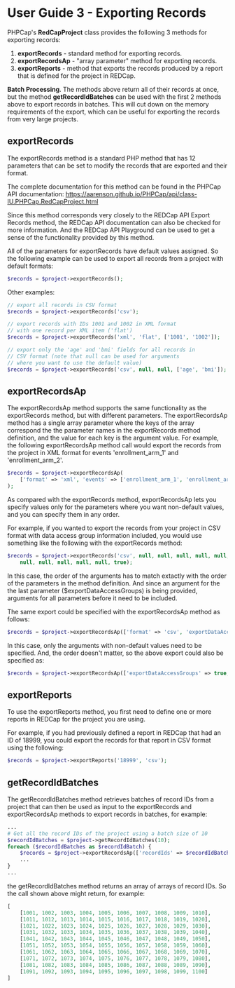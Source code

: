 User Guide 3 - Exporting Records
=============================================

PHPCap's __RedCapProject__ class provides the following 3 methods for exporting records:
1. __exportRecords__ - standard method for exporting records. 
2. __exportRecordsAp__ - "array parameter" method for exporting records.
3. __exportReports__ - method that exports the records produced by a report that
                       is defined for the project in REDCap.

__Batch Processing__. The methods above return all of their records at once, but
the method __getRecordIdBatches__ can be used with the first 2 methods above
to export records in batches. This will cut down on the memory requirements of the export, which
can be useful for exporting the records from very large projects.

exportRecords
---------------------------
The exportRecords method is a standard PHP method that has 12 parameters that can
be set to modify the records that are exported and their format.

The complete documentation for this method can be found in the PHPCap API documentation:
https://aarenson.github.io/PHPCap/api/class-IU.PHPCap.RedCapProject.html

Since this method corresponds very closely to the REDCap API Export Records method, the
REDCap API documentation can also be checked for more information. And the REDCap
API Playground can be used to get a sense of the functionality provided by this method.

All of the parameters for exportRecords have default values assigned. So the following example
can be used to export all records from a project with default formats:
```php
$records = $project->exportRecords();
```
Other examples:
```php
// export all records in CSV format
$records = $project->exportRecords('csv');

// export records with IDs 1001 and 1002 in XML format
// with one record per XML item ('flat')
$records = $project->exportRecords('xml', 'flat', ['1001', '1002']);

// export only the 'age' and 'bmi' fields for all records in
// CSV format (note that null can be used for arguments
// where you want to use the default value)
$records = $project->exportRecords('csv', null, null, ['age', 'bmi']);
```

exportRecordsAp
---------------------------
The exportRecordsAp method supports the same functionality as the exportRecords method,
but with different parameters. The exportRecordsAp method has a single array parameter
where the keys of the array correspond the the parameter names in the exportRecords
method definition, and the value for each key is the argument value. For example, the
following exportRecordsAp method call would export the records from
the project in XML format for events 'enrollment_arm_1' and 'enrollment_arm_2'.
```php
$records = $project->exportRecordsAp(
    ['format' => 'xml', 'events' => ['enrollment_arm_1', 'enrollment_arm_2']]
);
```

As compared with the exportRecords method, exportRecordsAp lets you specify values
only for the parameters where you want non-default values, and you can
specify them in any order.

For example, if you wanted to export the records from your project in CSV format
with data access group information included, you would use something like the following
with the exportRecords method:
```php
$records = $project->exportRecords('csv', null, null, null, null, null,
    null, null, null, null, null, true);
```
In this case, the order of the arguments has to match extactly with the
order of the parameters in the method definition. And since an argument
for the the last parameter ($exportDataAccessGroups) is being provided, arguments for all
parameters before it need to be included.

The same export could be specified with the exportRecordsAp method as follows:
```php 
$records = $project->exportRecordsAp(['format' => 'csv', 'exportDataAccessGroups' => true]);
```
In this case, only the arguments with non-default values need to be specified. And, the order
doesn't matter, so the above export could also be specified as:
```php
$records = $project->exportRecordsAp(['exportDataAccessGroups' => true, 'format' => 'csv']);
```

exportReports
----------------------------
To use the exportReports method, you first need to define one or more reports in REDCap
for the project you are using.

For example, if you had previously defined a report in REDCap that had an ID of 18999,
you could export the records for that report in CSV format using the following:
```php
$records = $project->exportReports('18999', 'csv');
```

getRecordIdBatches
---------------------------
The getRecordIdBatches method retrieves batches of record IDs from a project that can then
be used as input to the exportRecords and exportRecordsAp methods to export records in batches,
for example:
```php
...
# Get all the record IDs of the project using a batch size of 10
$recordIdBatches = $project->getRecordIdBatches(10);
foreach ($recordIdBatches as $recordIdBatch) {
    $records = $project->exportRecordsAp(['recordIds' => $recordIdBatch]);
    ...
}
...
```
the getRecordIdBatches method returns an array of arrays of record IDs. So the call shown
above might return, for example:
```php
[
    [1001, 1002, 1003, 1004, 1005, 1006, 1007, 1008, 1009, 1010],
    [1011, 1012, 1013, 1014, 1015, 1016, 1017, 1018, 1019, 1020],
    [1021, 1022, 1023, 1024, 1025, 1026, 1027, 1028, 1029, 1030],
    [1031, 1032, 1033, 1034, 1035, 1036, 1037, 1038, 1039, 1040],
    [1041, 1042, 1043, 1044, 1045, 1046, 1047, 1048, 1049, 1050],
    [1051, 1052, 1053, 1054, 1055, 1056, 1057, 1058, 1059, 1060],
    [1061, 1062, 1063, 1064, 1065, 1066, 1067, 1068, 1069, 1070],
    [1071, 1072, 1073, 1074, 1075, 1076, 1077, 1078, 1079, 1080],
    [1081, 1082, 1083, 1084, 1085, 1086, 1087, 1088, 1089, 1090],
    [1091, 1092, 1093, 1094, 1095, 1096, 1097, 1098, 1099, 1100]
]
```